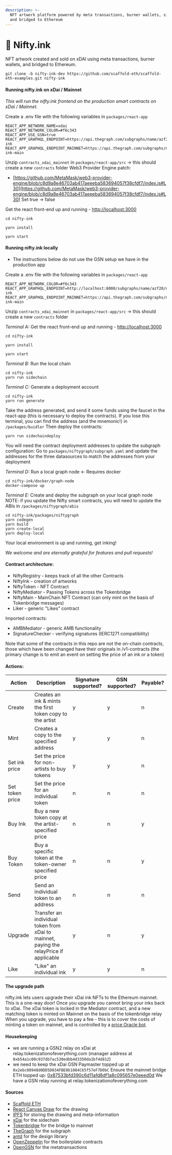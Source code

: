 ```yaml
---
description: >-
  NFT artwork platform powered by meta transactions, burner wallets, sidechains,
  and bridged to Ethereum
---
```


# 🎨 Nifty.ink

NFT artwork created and sold on xDAI using meta transactions, burner wallets, and bridged to Ethereum.

```
git clone -b nifty-ink-dev https://github.com/scaffold-eth/scaffold-eth-examples.git nifty-ink
```

#### Running nifty.ink on xDai / Mainnet

_This will run the nifty.ink frontend on the production smart contracts on xDai / Mainnet._

Create a .env file with the following variables in `packages/react-app`

```
REACT_APP_NETWORK_NAME=xdai
REACT_APP_NETWORK_COLOR=#f6c343
REACT_APP_USE_GSN=true
REACT_APP_GRAPHQL_ENDPOINT=https://api.thegraph.com/subgraphs/name/azf20/nifty-ink
REACT_APP_GRAPHQL_ENDPOINT_MAINNET=https://api.thegraph.com/subgraphs/name/azf20/nifty-ink-main
```

Unzip `contracts_xdai_mainnet` in `packages/react-app/src` -> this should create a new `contracts` folder Web3 Provider Engine patch:

* [https://github.com/MetaMask/web3-provider-engine/blob/c8d9a8e46703ab417aeeeba583694057f38cfdf7/index.js#L30](https://github.com/MetaMask/web3-provider-engine/blob/c8d9a8e46703ab417aeeeba583694057f38cfdf7/index.js#L30) Set true -> false

Get the react front-end up and running - [http://localhost:3000](http://localhost:3000)

```
cd nifty-ink

yarn install

yarn start
```

#### Running nifty.ink locally


* The instructions below do not use the GSN setup we have in the production app

Create a .env file with the following variables in `packages/react-app`

```
REACT_APP_NETWORK_COLOR=#f6c343
REACT_APP_GRAPHQL_ENDPOINT=http://localhost:8000/subgraphs/name/azf20/nifty-ink
REACT_APP_GRAPHQL_ENDPOINT_MAINNET=https://api.thegraph.com/subgraphs/name/azf20/nifty-ink-main
```

Unzip `contracts_xdai_mainnet` in `packages/react-app/src` -> this should create a new `contracts` folder

_Terminal A:_ Get the react front-end up and running - [http://localhost:3000](http://localhost:3000)

```
cd nifty-ink

yarn install

yarn start
```

_Terminal B:_ Run the local chain

```
cd nifty-ink
yarn run sidechain
```

_Terminal C:_ Generate a deployment account

```
cd nifty-ink
yarn run generate
```

Take the address generated, and send it some funds using the faucet in the react-app (this is necessary to deploy the contracts). If you lose this terminal, you can find the address (and the mnemonic!) in `/packages/buidler` Then deploy the contracts:

```
yarn run sidechaindeploy
```

You will need the contract deployment addresses to update the subgraph configuration: Go to `packages/niftygraph/subgraph.yaml` and update the addresses for the three datasources to match the addresses from your deployment

_Terminal D:_ Run a local graph node <- Requires docker

```
cd nifty-ink/docker/graph-node
docker-compose up
```

_Terminal E:_ Create and deploy the subgraph on your local graph node NOTE: if you update the Nifty smart contracts, you will need to update the ABIs in `/packages/niftygraph/abis`

```
cd nifty-ink/packages/niftygraph
yarn codegen
yarn build
yarn create-local
yarn deploy-local
```

Your local environment is up and running, get inking!

_We welcome and are eternally grateful for features and pull requests!_

#### Contract architecture:

* NiftyRegistry - keeps track of all the other Contracts
* NiftyInk - creation of artworks
* NiftyToken - NFT Contract
* NiftyMediator - Passing Tokens across the Tokenbridge
* NiftyMain - MainChain NFT Contract (can only mint on the basis of Tokenbridge messages)
* Liker - generic "Likes" contract

Imported contracts:

* AMBMediator - generic AMB functionality
* SignatureChecker - verifying signatures (IERC1271 compatibility)

Note that some of the contracts in this repo are not the on-chain contracts, those which have been changed have their originals in /v1-contracts (the primary change is to emit an event on setting the price of an ink or a token)

#### Actions:

| Action          | Description                                                                            | Signature supported? | GSN supported? | Payable? |
| --------------- | -------------------------------------------------------------------------------------- | -------------------- | -------------- | -------- |
| Create          | Creates an ink & mints the first token copy to the artist                              | y                    | y              | n        |
| Mint            | Creates a copy to the specified address                                                | y                    | y              | n        |
| Set ink price   | Set the price for non-artists to buy tokens                                            | y                    | y              | n        |
| Set token price | Set the price for an individual token                                                  | n                    | n              | n        |
| Buy Ink         | Buy a new token copy at the artist-specified price                                     | n                    | n              | y        |
| Buy Token       | Buy a specific token at the token-owner specified price                                | n                    | n              | y        |
| Send            | Send an individual token to an address                                                 | n                    | n              | n        |
| Upgrade         | Transfer an individual token from xDai to mainnet, paying the relayPrice if applicable | y                    | n              | y        |
| Like            | "Like" an individual ink                                                               | y                    | y              | n        |

#### The upgrade path

nifty.ink lets users upgrade their xDai ink NFTs to the Ethereum mainnet. This is a one-way door! Once you upgrade you cannot bring your inks back to xDai. The xDai token is locked in the Mediator contract, and a new matching token is minted on Mainnet on the basis of the tokenbridge relay When you upgrade, you have to pay a fee - this is to cover the costs of minting a token on mainnet, and is controlled by a [price Oracle bot](https://blockscout.com/poa/xdai/address/0xa2197a282967dAc145e85D15e7960Aa30b86b771/transactions).

#### Housekeeping

* we are running a GSN2 relay on xDai at relay.tokenizationofeverything.com (manager address at `0xb54a1c00c937db7ac538edbb4d3350da1bf4d812`)
* we need to keep the xDai GSN Paymaster topped up at `0x2ebc08948d0DD5D034FBE0b1084C65f57eF7D0bC` Ensure the mainnet bridge ETH topped up: [0x87533bfd390c6d11afd8df1a8c095657e0eeed0d](https://etherscan.io/address/0x87533bfd390c6d11afd8df1a8c095657e0eeed0d) We have a GSN relay running at relay.tokenizationofeverything.com

#### Sources

* [Scaffold ETH](https://github.com/austintgriffith/scaffold-eth)
* [React Canvas Draw](https://github.com/embiem/react-canvas-draw) for the drawing
* [IPFS](https://ipfs.io) for storing the drawing and meta-information
* [xDai](https://www.xdaichain.com) for the sidechain
* [Tokenbridge](https://github.com/austintgriffith/scaffold-eth/blob/nifty-ink-dev/tokenbridge.net) for the bridge to mainnet
* [TheGraph](https://thegraph.com) for the subgraph
* [antd](https://ant.design) for the design library
* [OpenZeppelin](https://github.com/OpenZeppelin/openzeppelin-contracts) for the boilerplate contracts
* [OpenGSN](http://opengsn.org) for the metatransactions
